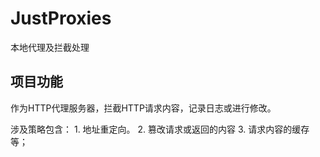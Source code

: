 # JustProxies
 本地代理及拦截处理

## 项目功能

作为HTTP代理服务器，拦截HTTP请求内容，记录日志或进行修改。

涉及策略包含： 1. 地址重定向。  2. 篡改请求或返回的内容  3. 请求内容的缓存 等；
